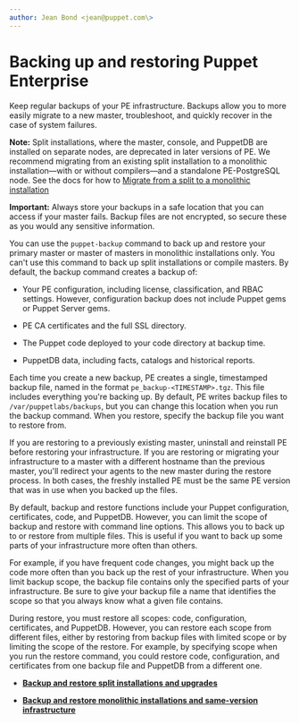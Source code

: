 ```yaml
---
author: Jean Bond <jean@puppet.com\>
---
```


# Backing up and restoring Puppet Enterprise

Keep regular backups of your PE infrastructure. Backups allow you to more easily migrate to a new master, troubleshoot, and quickly recover in the case of system failures.

**Note:** Split installations, where the master, console, and PuppetDB are installed on separate nodes, are deprecated in later versions of PE. We recommend migrating from an existing split installation to a monolithic installation—with or without compilers—and a standalone PE-PostgreSQL node. See the docs for how to [Migrate from a split to a monolithic installation](upgrading_pe.md#)

**Important:** Always store your backups in a safe location that you can access if your master fails. Backup files are not encrypted, so secure these as you would any sensitive information.

You can use the `puppet-backup` command to back up and restore your primary master or master of masters in monolithic installations only. You can't use this command to back up split installations or compile masters. By default, the backup command creates a backup of:

-   Your PE configuration, including license, classification, and RBAC settings. However, configuration backup does not include Puppet gems or Puppet Server gems.

-   PE CA certificates and the full SSL directory.

-   The Puppet code deployed to your code directory at backup time.

-   PuppetDB data, including facts, catalogs and historical reports.


Each time you create a new backup, PE creates a single, timestamped backup file, named in the format `pe_backup-<TIMESTAMP>.tgz`. This file includes everything you're backing up. By default, PE writes backup files to `/var/puppetlabs/backups`, but you can change this location when you run the backup command. When you restore, specify the backup file you want to restore from.

If you are restoring to a previously existing master, uninstall and reinstall PE before restoring your infrastructure. If you are restoring or migrating your infrastructure to a master with a different hostname than the previous master, you'll redirect your agents to the new master during the restore process. In both cases, the freshly installed PE must be the same PE version that was in use when you backed up the files.

By default, backup and restore functions include your Puppet configuration, certificates, code, and PuppetDB. However, you can limit the scope of backup and restore with command line options. This allows you to back up to or restore from multiple files. This is useful if you want to back up some parts of your infrastructure more often than others.

For example, if you have frequent code changes, you might back up the code more often than you back up the rest of your infrastructure. When you limit backup scope, the backup file contains only the specified parts of your infrastructure. Be sure to give your backup file a name that identifies the scope so that you always know what a given file contains.

During restore, you must restore all scopes: code, configuration, certificates, and PuppetDB. However, you can restore each scope from different files, either by restoring from backup files with limited scope or by limiting the scope of the restore. For example, by specifying scope when you run the restore command, you could restore code, configuration, and certificates from one backup file and PuppetDB from a different one.

-   **[Backup and restore split installations and upgrades](backup_and_restore_split_installations_and_upgrades.md#)**  

-   **[Backup and restore monolithic installations and same-version infrastructure](backup_and_restore_monolothic_installations_and_same-version_infrastructure.md#)**  


